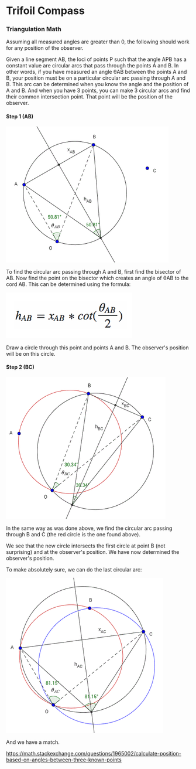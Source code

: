 # Trifoil Compass

### Triangulation Math

Assuming all measured angles are greater than 0, the following should work for any position of the observer.

Given a line segment AB, the loci of points P such that the angle APB has a constant value are circular arcs that pass through the points A and B. In other words, if you have measured an angle θAB between the points A and B, your position must be on a particular circular arc passing through A and B. This arc can be determined when you know the angle and the position of A and B. And when you have 3 points, you can make 3 circular arcs and find their common intersection point. That point will be the position of the observer.

#### Step 1 (AB)

![Step 1 (AB)](docs/images/step1_AB.gif)

To find the circular arc passing through A and B, first find the bisector of AB. Now find the point on the bisector which creates an angle of θAB to the cord AB. This can be determined using the formula:

![equation](docs/images/bisector_equation.jpg)

Draw a circle through this point and points A and B. The observer's position will be on this circle.

#### Step 2 (BC)

![Step 1 (AB)](docs/images/step2_BC.gif)

In the same way as was done above, we find the circular arc passing through B and C (the red circle is the one found above).

We see that the new circle intersects the first circle at point B (not surprising) and at the observer's position. We have now determined the observer's position.

To make absolutely sure, we can do the last circular arc:

![Step 1 (AB)](docs/images/step3_AC.gif)

And we have a match.

https://math.stackexchange.com/questions/1965002/calculate-position-based-on-angles-between-three-known-points
